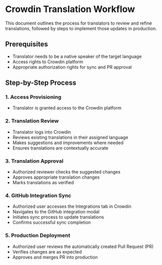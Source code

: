 # Crowdin Translation Workflow

This document outlines the process for translators to review and refine translations, followed by steps to implement those updates in production.

## Prerequisites

- Translator needs to be a native speaker of the target language
- Access rights to Crowdin platform
- Appropriate authorization rights for sync and PR approval

## Step-by-Step Process

### 1. Access Provisioning

- Translator is granted access to the Crowdin platform

### 2. Translation Review

- Translator logs into Crowdin
- Reviews existing translations in their assigned language
- Makes suggestions and improvements where needed
- Ensures translations are contextually accurate

### 3. Translation Approval

- Authorized reviewer checks the suggested changes
- Approves appropriate translation changes
- Marks translations as verified

### 4. GitHub Integration Sync

- Authorized user accesses the Integrations tab in Crowdin
- Navigates to the GitHub integration modal
- Initiates sync process to update translations
- Confirms successful sync completion

### 5. Production Deployment

- Authorized user reviews the automatically created Pull Request (PR)
- Verifies changes are as expected
- Approves and merges PR into production
